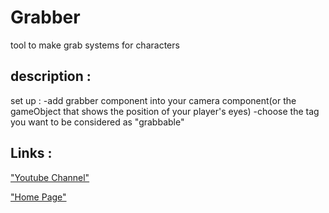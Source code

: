 # Grabber
tool to make grab systems for characters

## description :

set up :
-add grabber component into your camera component(or the gameObject that shows the position of your player's eyes)
-choose the tag you want to be considered as "grabbable"

## Links :
["Youtube Channel"](https://www.youtube.com/channel/UC-_DDdI316_BYs7HlO260OA)

["Home Page"](https://github.com/Light974-M/UnityPersonalDataBank)

